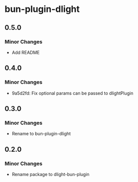 # bun-plugin-dlight

## 0.5.0

### Minor Changes

- Add README

## 0.4.0

### Minor Changes

- 9a5d2fd: Fix optional params can be passed to dlightPlugin

## 0.3.0

### Minor Changes

- Rename to bun-plugin-dlight

## 0.2.0

### Minor Changes

- Rename package to dlight-bun-plugin
